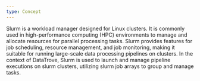 ```yaml
---
type: Concept
---
```


Slurm is a workload manager designed for Linux clusters. It is commonly used in high-performance computing (HPC) environments to manage and allocate resources for parallel processing tasks. Slurm provides features for job scheduling, resource management, and job monitoring, making it suitable for running large-scale data processing pipelines on clusters. In the context of DataTrove, Slurm is used to launch and manage pipeline executions on slurm clusters, utilizing slurm job arrays to group and manage tasks.